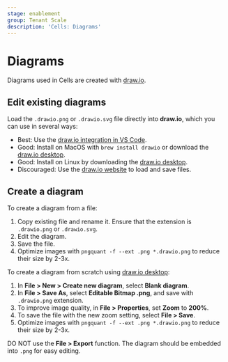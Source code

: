 ```yaml
---
stage: enablement
group: Tenant Scale
description: 'Cells: Diagrams'
---
```


# Diagrams

Diagrams used in Cells are created with [draw.io](https://app.diagrams.net/).

## Edit existing diagrams

Load the `.drawio.png` or `.drawio.svg` file directly into **draw.io**, which you can use in several ways:

- Best: Use the [draw.io integration in VS Code](https://marketplace.visualstudio.com/items?itemName=hediet.vscode-drawio).
- Good: Install on MacOS with `brew install drawio` or download the [draw.io desktop](https://github.com/jgraph/drawio-desktop/releases).
- Good: Install on Linux by downloading the [draw.io desktop](https://github.com/jgraph/drawio-desktop/releases).
- Discouraged: Use the [draw.io website](https://app.diagrams.net/) to load and save files.

## Create a diagram

To create a diagram from a file:

1. Copy existing file and rename it. Ensure that the extension is `.drawio.png` or `.drawio.svg`.
1. Edit the diagram.
1. Save the file.
1. Optimize images with `pngquant -f --ext .png *.drawio.png` to reduce their size by 2-3x.

To create a diagram from scratch using [draw.io desktop](https://github.com/jgraph/drawio-desktop/releases):

1. In **File > New > Create new diagram**, select **Blank diagram**.
1. In **File > Save As**, select **Editable Bitmap .png**, and save with `.drawio.png` extension.
1. To improve image quality, in **File > Properties**, set **Zoom** to **200%**.
1. To save the file with the new zoom setting, select **File > Save**.
1. Optimize images with `pngquant -f --ext .png *.drawio.png` to reduce their size by 2-3x.

DO NOT use the **File > Export** function. The diagram should be embedded into `.png` for easy editing.
